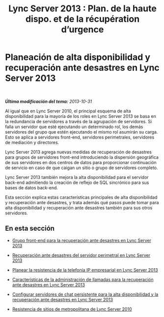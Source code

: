 ﻿---
title: "Lync Server 2013 : Plan. de la haute dispo. et de la récupération d’urgence"
TOCTitle: Planeación de alta disponibilidad y recuperación ante desastres
ms:assetid: 15a72073-0336-45dd-b2a0-35e7522c6000
ms:mtpsurl: https://technet.microsoft.com/es-es/library/JJ204703(v=OCS.15)
ms:contentKeyID: 48274534
ms.date: 01/07/2017
mtps_version: v=OCS.15
ms.translationtype: HT
---

# Planeación de alta disponibilidad y recuperación ante desastres en Lync Server 2013

 

_**Última modificación del tema:** 2013-10-31_

Al igual que en Lync Server 2010, el principal esquema de alta disponibilidad para la mayoría de los roles en Lync Server 2013 se basa en la redundancia de servidores a través de la agrupación de servidores. Si falla un servidor que esté ejecutando un determinado rol, los demás servidores del grupo que estén ejecutando el mismo rol asumirán su carga. Esto se aplica a servidores front-end, servidores perimetrales, servidores de mediación y directores.

Lync Server 2013 agrega nuevas medidas de recuperación de desastres para grupos de servidores front-end introduciendo la dispersión geográfica de sus servidores en dos centros de datos para proporcionar continuación de servicio en caso de que caigan un sitio o grupo de servidores completo.

Lync Server 2013 también mejora la alta disponibilidad para el servidor back-end admitiendo la creación de reflejo de SQL sincrónico para sus bases de datos back-end.

Esta sección explica estas características principales de alta disponibilidad y recuperación ante desastres, y trata además qué pasos puede tomar para alta disponibilidad y recuperación ante desastres también para sus otros servidores.

## En esta sección

  - [Grupo front-end para la recuperación ante desastres en Lync Server 2013](lync-server-2013-front-end-pool-disaster-recovery.md)

  - [Recuperación ante desastres del servidor perimetral en Lync Server 2013](lync-server-2013-edge-server-disaster-recovery.md)

  - [Planear la resistencia de la telefonía IP empresarial en Lync Server 2013](lync-server-2013-planning-for-enterprise-voice-resiliency.md)

  - [Características de la administración de llamadas para la recuperación ante desastres en Lync Server 2013](lync-server-2013-call-management-features-for-disaster-recovery.md)

  - [Configurar servidores de chat persistente para la alta disponibilidad y la recuperación ante desastres en Lync Server 2013](lync-server-2013-configuring-persistent-chat-server-for-high-availability-and-disaster-recovery.md)

  - [Resistencia de sitios de metropolitana de Lync Server 2010](lync-server-2013-compatibility-with-lync-server-2010-metropolitan-site-resiliency.md)

